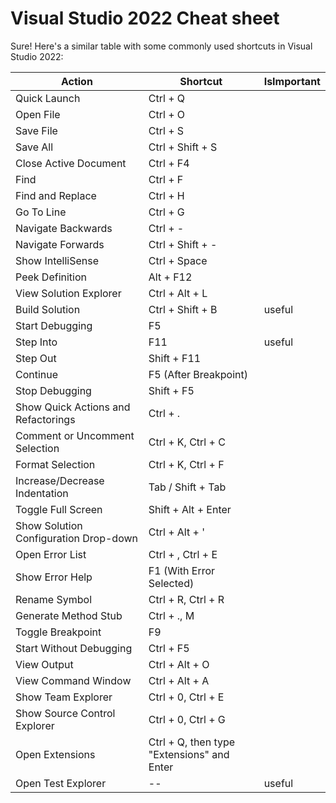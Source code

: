 # Visual Studio 2022 Cheat sheet

Sure! Here's a similar table with some commonly used shortcuts in Visual Studio 2022:

| Action                                | Shortcut                                   | IsImportant |
| ------------------------------------- | ------------------------------------------ | ----------- |
| Quick Launch                          | Ctrl + Q                                   |
| Open File                             | Ctrl + O                                   |
| Save File                             | Ctrl + S                                   |
| Save All                              | Ctrl + Shift + S                           |
| Close Active Document                 | Ctrl + F4                                  |
| Find                                  | Ctrl + F                                   |
| Find and Replace                      | Ctrl + H                                   |
| Go To Line                            | Ctrl + G                                   |
| Navigate Backwards                    | Ctrl + -                                   |
| Navigate Forwards                     | Ctrl + Shift + -                           |
| Show IntelliSense                     | Ctrl + Space                               |
| Peek Definition                       | Alt + F12                                  |
| View Solution Explorer                | Ctrl + Alt + L                             |
| Build Solution                        | Ctrl + Shift + B                           | useful      |
| Start Debugging                       | F5                                         |
| Step Into                             | F11                                        | useful      |
| Step Out                              | Shift + F11                                |
| Continue                              | F5 (After Breakpoint)                      |
| Stop Debugging                        | Shift + F5                                 |
| Show Quick Actions and Refactorings   | Ctrl + .                                   |
| Comment or Uncomment Selection        | Ctrl + K, Ctrl + C                         |
| Format Selection                      | Ctrl + K, Ctrl + F                         |
| Increase/Decrease Indentation         | Tab / Shift + Tab                          |
| Toggle Full Screen                    | Shift + Alt + Enter                        |
| Show Solution Configuration Drop-down | Ctrl + Alt + '                             |
| Open Error List                       | Ctrl + \, Ctrl + E                         |
| Show Error Help                       | F1 (With Error Selected)                   |
| Rename Symbol                         | Ctrl + R, Ctrl + R                         |
| Generate Method Stub                  | Ctrl + ., M                                |
| Toggle Breakpoint                     | F9                                         |
| Start Without Debugging               | Ctrl + F5                                  |
| View Output                           | Ctrl + Alt + O                             |
| View Command Window                   | Ctrl + Alt + A                             |
| Show Team Explorer                    | Ctrl + 0, Ctrl + E                         |
| Show Source Control Explorer          | Ctrl + 0, Ctrl + G                         |
| Open Extensions                       | Ctrl + Q, then type "Extensions" and Enter |
| Open Test Explorer                    | --                                         | useful      |
